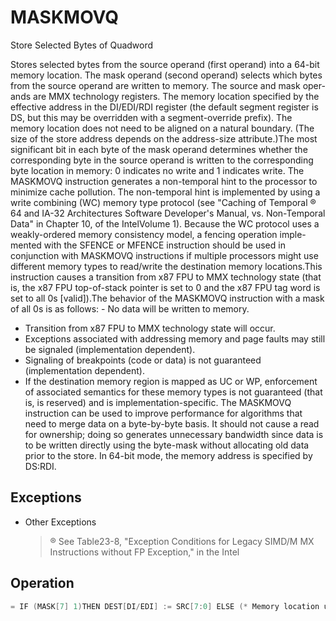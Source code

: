 # MASKMOVQ

Store Selected Bytes of Quadword

Stores selected bytes from the source operand (first operand) into a 64-bit memory location.
The mask operand (second operand) selects which bytes from the source operand are written to memory.
The source and mask oper-ands are MMX technology registers.
The memory location specified by the effective address in the DI/EDI/RDI register (the default segment register is DS, but this may be overridden with a segment-override prefix).
The memory location does not need to be aligned on a natural boundary.
(The size of the store address depends on the address-size attribute.)The most significant bit in each byte of the mask operand determines whether the corresponding byte in the source operand is written to the corresponding byte location in memory: 0 indicates no write and 1 indicates write.
The MASKMOVQ instruction generates a non-temporal hint to the processor to minimize cache pollution.
The non-temporal hint is implemented by using a write combining (WC) memory type protocol (see "Caching of Temporal ® 64 and IA-32 Architectures Software Developer's Manual, vs.
Non-Temporal Data" in Chapter 10, of the IntelVolume 1).
Because the WC protocol uses a weakly-ordered memory consistency model, a fencing operation imple-mented with the SFENCE or MFENCE instruction should be used in conjunction with MASKMOVQ instructions if multiple processors might use different memory types to read/write the destination memory locations.This instruction causes a transition from x87 FPU to MMX technology state (that is, the x87 FPU top-of-stack pointer is set to 0 and the x87 FPU tag word is set to all 0s [valid]).The behavior of the MASKMOVQ instruction with a mask of all 0s is as follows: - No data will be written to memory.
 - Transition from x87 FPU to MMX technology state will occur.
- Exceptions associated with addressing memory and page faults may still be signaled (implementation dependent).
- Signaling of breakpoints (code or data) is not guaranteed (implementation dependent).
- If the destination memory region is mapped as UC or WP, enforcement of associated semantics for these memory types is not guaranteed (that is, is reserved) and is implementation-specific.
The MASKMOVQ instruction can be used to improve performance for algorithms that need to merge data on a byte-by-byte basis.
It should not cause a read for ownership; doing so generates unnecessary bandwidth since data is to be written directly using the byte-mask without allocating old data prior to the store.
In 64-bit mode, the memory address is specified by DS:RDI.

## Exceptions

- Other Exceptions
  > ®
  > See Table23-8, "Exception Conditions for Legacy SIMD/M
  > MX Instructions without FP Exception," in the Intel

## Operation

```C
= IF (MASK[7] 1)THEN DEST[DI/EDI] := SRC[7:0] ELSE (* Memory location unchanged *); FI;= IF (MASK[15] 1) THEN DEST[DI/EDI +1] := SRC[15:8] ELSE (* Memory location unchanged *); FI;(* Repeat operation for 3rd through 6th bytes in source operand *)=IF (MASK[63]  1) THEN DEST[DI/EDI +Intel C/C++ Compiler Intrinsic Equivalentvoid _mm_maskmove_si64(__m64d, __m64n, char * p)
```
